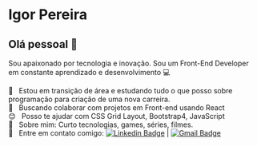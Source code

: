 # Igor Pereira

## Olá pessoal 👋
Sou apaixonado por tecnologia e inovação.
Sou um Front-End Developer em constante aprendizado e desenvolvimento :computer:

 :rocket:  &nbsp; Estou em transição de área e estudando tudo o que posso sobre programação para criação de uma nova carreira.
 <br/> :purple_heart: &nbsp; Buscando colaborar com projetos em Front-end usando React
 <br/> :blush: &nbsp; Posso te ajudar com CSS Grid Layout, Bootstrap4, JavaScript
 <br/> 💬  &nbsp; Sobre mim: Curto tecnologias, games, séries, filmes.
 <br/> :email: &nbsp; Entre em contato comigo: [![Linkedin Badge](https://img.shields.io/badge/-IgorPereira-blue?style=flat-square&logo=Linkedin&logoColor=white&link=https://www.linkedin.com/in/igor-pereira-0857a4b5/)](https://www.linkedin.com/in/igor-pereira-0857a4b5/) 
| 
[![Gmail Badge](https://img.shields.io/badge/-igoramos@gmail.com-c14438?style=flat-square&logo=Gmail&logoColor=white&link=mailto:igoramos@gmail.com)](mailto:igoramos@gmail.com)
